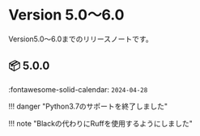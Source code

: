 Version 5.0～6.0
=================

Version5.0～6.0までのリリースノートです。

## :package: 5.0.0

:fontawesome-solid-calendar: `2024-04-28`

!!! danger "Python3.7のサポートを終了しました"

!!! note "Blackの代わりにRuffを使用するようにしました"

